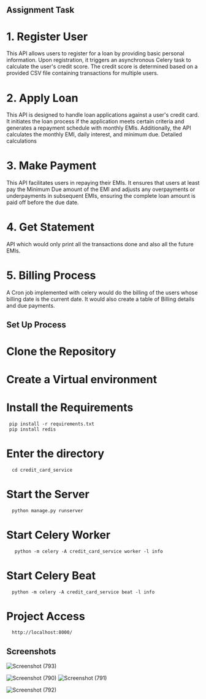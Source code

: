 ## Assignment Task

# 1. Register User
This API allows users to register for a loan by providing basic personal information. Upon registration, it triggers an asynchronous Celery task to calculate the user's credit score. The credit score is determined based on a provided CSV file containing transactions for multiple users.

# 2. Apply Loan
This API is designed to handle loan applications against a user's credit card. It initiates the loan process if the application meets certain criteria and generates a repayment schedule with monthly EMIs. Additionally, the API calculates the monthly EMI, daily interest, and minimum due. Detailed calculations

# 3. Make Payment
This API facilitates users in repaying their EMIs. It ensures that users at least pay the Minimum Due amount of the EMI and adjusts any overpayments or underpayments in subsequent EMIs, ensuring the complete loan amount is paid off before the due date.

# 4. Get Statement
 API which would only print all the transactions done and also all the future EMIs.


# 5. Billing Process
A Cron job implemented with celery would do the billing of the users whose billing date is the current date. It would also create a table of Billing details and due payments.



## Set Up Process
   # Clone the Repository
   # Create a Virtual environment
   # Install the Requirements
     pip install -r requirements.txt
     pip install redis
   # Enter the directory
      cd credit_card_service
   # Start the Server
      python manage.py runserver
   # Start Celery Worker
       python -m celery -A credit_card_service worker -l info
   # Start Celery Beat
      python -m celery -A credit_card_service beat -l info

   # Project Access
      http://localhost:8000/


  ##  Screenshots

![Screenshot (793)](https://github.com/Yashg5311/CreditService/assets/91370994/0af8d1f6-0089-4c6a-9447-39319c06a7c1)

![Screenshot (790)](https://github.com/Yashg5311/CreditService/assets/91370994/4da33329-2997-4756-89b8-f40e7e60a645)
![Screenshot (791)](https://github.com/Yashg5311/CreditService/assets/91370994/5929a319-43eb-4a87-b450-179ae5803893)

![Screenshot (792)](https://github.com/Yashg5311/CreditService/assets/91370994/8bc97119-f229-49cd-a7a2-fab8cf5e59d3)

